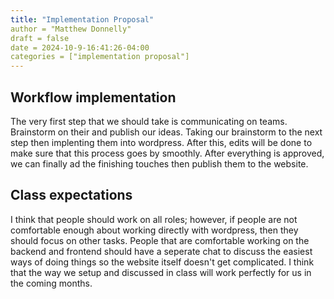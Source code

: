```yaml
---
title: "Implementation Proposal"
author = "Matthew Donnelly"
draft = false 
date = 2024-10-9-16:41:26-04:00
categories = ["implementation proposal"]
---
```

## Workflow implementation

The very first step that we should take is communicating on teams. Brainstorm on their and publish our ideas. Taking our brainstorm to the next step then implenting them into wordpress. After this, edits will be done to make sure that this process goes by smoothly. After everything is approved, we can finally ad the finishing touches then publish them to the website. 

## Class expectations 

I think that people should work on all roles; however, if people are not comfortable enough about working directly with wordpress, then they should focus on other tasks. People that are comfortable working on the backend and frontend should have a seperate chat to discuss the easiest ways of doing things so the website itself doesn't get complicated. I think that the way we setup and discussed in class will work perfectly for us in the coming months. 
